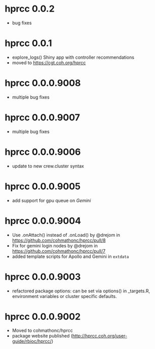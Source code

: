 # hprcc 0.0.2

- bug fixes

# hprcc 0.0.1

- explore_logs() Shiny app with controller recommendations
- moved to <https://cgt.coh.org/hprcc>

# hprcc 0.0.0.9008

- multiple bug fixes

# hprcc 0.0.0.9007

- multiple bug fixes

# hprcc 0.0.0.9006

- update to new crew.cluster syntax

# hprcc 0.0.0.9005

- add support for gpu queue on _Gemini_

# hprcc 0.0.0.9004

- Use .onAttach() instead of .onLoad() by @drejom in <https://github.com/cohmathonc/hprcc/pull/8>
- Fix for gemini login nodes by @drejom in <https://github.com/cohmathonc/hprcc/pull/7>
- added template scripts for Apollo and Gemini in `extdata`

# hprcc 0.0.0.9003

- refactored package options: can be set via options() in _targets.R, environment variables or cluster specific defaults.

# hprcc 0.0.0.9002

- Moved to cohmathonc/hprcc
- package website published (<http://hprcc.coh.org/user-guide/rbioc/hprcc/>)

